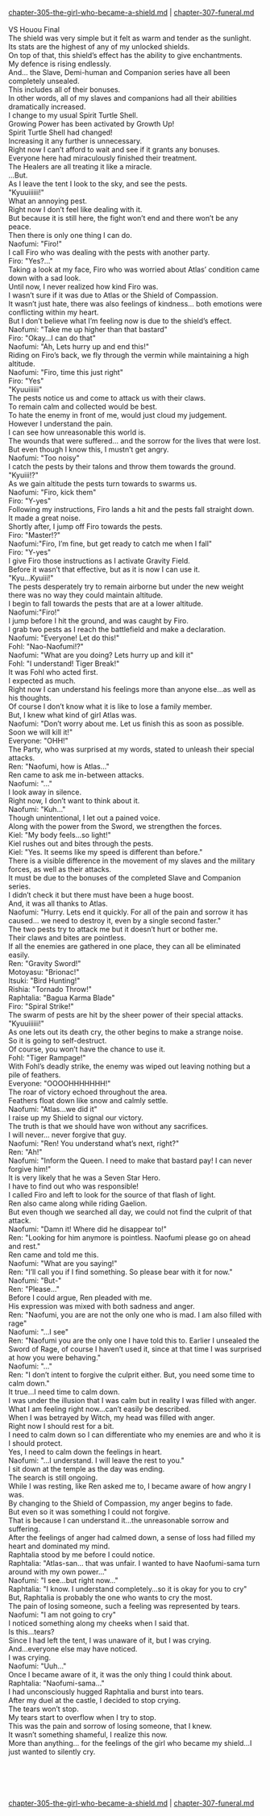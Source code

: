 [chapter-305-the-girl-who-became-a-shield.md](./chapter-305-the-girl-who-became-a-shield.md) | [chapter-307-funeral.md](./chapter-307-funeral.md) <br/>
<br/>
VS Houou Final<br/>
The shield was very simple but it felt as warm and tender as the sunlight.<br/>
Its stats are the highest of any of my unlocked shields.<br/>
On top of that, this shield’s effect has the ability to give enchantments.<br/>
My defence is rising endlessly.<br/>
And… the Slave, Demi-human and Companion series have all been completely unsealed.<br/>
This includes all of their bonuses.<br/>
In other words, all of my slaves and companions had all their abilities dramatically increased.<br/>
I change to my usual Spirit Turtle Shell.<br/>
Growing Power has been activated by Growth Up!<br/>
Spirit Turtle Shell had changed!<br/>
Increasing it any further is unnecessary.<br/>
Right now I can’t afford to wait and see if it grants any bonuses.<br/>
Everyone here had miraculously finished their treatment.<br/>
The Healers are all treating it like a miracle.<br/>
…But.<br/>
As I leave the tent I look to the sky, and see the pests.<br/>
"Kyuuiiiiii!"<br/>
What an annoying pest.<br/>
Right now I don’t feel like dealing with it.<br/>
But because it is still here, the fight won’t end and there won’t be any peace.<br/>
Then there is only one thing I can do.<br/>
Naofumi: "Firo!"<br/>
I call Firo who was dealing with the pests with another party.<br/>
Firo: "Yes?…"<br/>
Taking a look at my face, Firo who was worried about Atlas’ condition came down with a sad look.<br/>
Until now, I never realized how kind Firo was.<br/>
I wasn’t sure if it was due to Atlas or the Shield of Compassion.<br/>
It wasn’t just hate, there was also feelings of kindness… both emotions were conflicting within my heart.<br/>
But I don’t believe what I’m feeling now is due to the shield’s effect.<br/>
Naofumi: "Take me up higher than that bastard"<br/>
Firo: "Okay…I can do that"<br/>
Naofumi: "Ah, Lets hurry up and end this!"<br/>
Riding on Firo’s back, we fly through the vermin while maintaining a high altitude.<br/>
Naofumi: "Firo, time this just right"<br/>
Firo: "Yes"<br/>
"Kyuuiiiiii"<br/>
The pests notice us and come to attack us with their claws.<br/>
To remain calm and collected would be best.<br/>
To hate the enemy in front of me, would just cloud my judgement.<br/>
However I understand the pain.<br/>
I can see how unreasonable this world is.<br/>
The wounds that were suffered… and the sorrow for the lives that were lost.<br/>
But even though I know this, I mustn’t get angry.<br/>
Naofumi: "Too noisy"<br/>
I catch the pests by their talons and throw them towards the ground.<br/>
"Kyuiii!?"<br/>
As we gain altitude the pests turn towards to swarms us.<br/>
Naofumi: "Firo, kick them"<br/>
Firo: "Y-yes"<br/>
Following my instructions, Firo lands a hit and the pests fall straight down.<br/>
It made a great noise.<br/>
Shortly after, I jump off Firo towards the pests.<br/>
Firo: "Master!?"<br/>
Naofumi:"Firo, I’m fine, but get ready to catch me when I fall"<br/>
Firo: "Y-yes"<br/>
I give Firo those instructions as I activate Gravity Field.<br/>
Before it wasn’t that effective, but as it is now I can use it.<br/>
"Kyu…Kyuiii!"<br/>
The pests desperately try to remain airborne but under the new weight there was no way they could maintain altitude.<br/>
I begin to fall towards the pests that are at a lower altitude.<br/>
Naofumi:"Firo!"<br/>
I jump before I hit the ground, and was caught by Firo.<br/>
I grab two pests as I reach the battlefield and make a declaration.<br/>
Naofumi: "Everyone! Let do this!"<br/>
Fohl: "Nao-Naofumi!?"<br/>
Naofumi: "What are you doing? Lets hurry up and kill it"<br/>
Fohl: "I understand! Tiger Break!"<br/>
It was Fohl who acted first.<br/>
I expected as much.<br/>
Right now I can understand his feelings more than anyone else…as well as his thoughts.<br/>
Of course I don’t know what it is like to lose a family member.<br/>
But, I knew what kind of girl Atlas was.<br/>
Naofumi: "Don’t worry about me. Let us finish this as soon as possible. Soon we will kill it!"<br/>
Everyone: "OHH!"<br/>
The Party, who was surprised at my words, stated to unleash their special attacks.<br/>
Ren: "Naofumi, how is Atlas…"<br/>
Ren came to ask me in-between attacks.<br/>
Naofumi: "…"<br/>
I look away in silence.<br/>
Right now, I don’t want to think about it.<br/>
Naofumi: "Kuh…"<br/>
Though unintentional, I let out a pained voice.<br/>
Along with the power from the Sword, we strengthen the forces.<br/>
Kiel: "My body feels…so light!"<br/>
Kiel rushes out and bites through the pests.<br/>
Kiel: "Yes. It seems like my speed is different than before."<br/>
There is a visible difference in the movement of my slaves and the military forces, as well as their attacks.<br/>
It must be due to the bonuses of the completed Slave and Companion series.<br/>
I didn’t check it but there must have been a huge boost.<br/>
And, it was all thanks to Atlas.<br/>
Naofumi: "Hurry. Lets end it quickly. For all of the pain and sorrow it has caused… we need to destroy it, even by a single second faster."<br/>
The two pests try to attack me but it doesn’t hurt or bother me.<br/>
Their claws and bites are pointless.<br/>
If all the enemies are gathered in one place, they can all be eliminated easily.<br/>
Ren: "Gravity Sword!"<br/>
Motoyasu: "Brionac!"<br/>
Itsuki: "Bird Hunting!"<br/>
Rishia: "Tornado Throw!"<br/>
Raphtalia: "Bagua Karma Blade"<br/>
Firo: "Spiral Strike!"<br/>
The swarm of pests are hit by the sheer power of their special attacks.<br/>
"Kyuuiiiiii!"<br/>
As one lets out its death cry, the other begins to make a strange noise.<br/>
So it is going to self-destruct.<br/>
Of course, you won’t have the chance to use it.<br/>
Fohl: "Tiger Rampage!"<br/>
With Fohl’s deadly strike, the enemy was wiped out leaving nothing but a pile of feathers.<br/>
Everyone: "OOOOHHHHHHH!"<br/>
The roar of victory echoed throughout the area.<br/>
Feathers float down like snow and calmly settle.<br/>
Naofumi: "Atlas…we did it"<br/>
I raise up my Shield to signal our victory.<br/>
The truth is that we should have won without any sacrifices.<br/>
I will never… never forgive that guy.<br/>
Naofumi: "Ren! You understand what’s next, right?"<br/>
Ren: "Ah!"<br/>
Naofumi: "Inform the Queen. I need to make that bastard pay! I can never forgive him!"<br/>
It is very likely that he was a Seven Star Hero.<br/>
I have to find out who was responsible!<br/>
I called Firo and left to look for the source of that flash of light.<br/>
Ren also came along while riding Gaelion.<br/>
But even though we searched all day, we could not find the culprit of that attack.<br/>
Naofumi: "Damn it! Where did he disappear to!"<br/>
Ren: "Looking for him anymore is pointless. Naofumi please go on ahead and rest."<br/>
Ren came and told me this.<br/>
Naofumi: "What are you saying!"<br/>
Ren: "I’ll call you if I find something. So please bear with it for now."<br/>
Naofumi: "But-"<br/>
Ren: "Please…"<br/>
Before I could argue, Ren pleaded with me.<br/>
His expression was mixed with both sadness and anger.<br/>
Ren: "Naofumi, you are are not the only one who is mad. I am also filled with rage"<br/>
Naofumi: "…I see"<br/>
Ren: "Naofumi you are the only one I have told this to. Earlier I unsealed the Sword of Rage, of course I haven’t used it, since at that time I was surprised at how you were behaving."<br/>
Naofumi: "…"<br/>
Ren: "I don’t intent to forgive the culprit either. But, you need some time to calm down."<br/>
It true…I need time to calm down.<br/>
I was under the illusion that I was calm but in reality I was filled with anger.<br/>
What I am feeling right now…can’t easily be described.<br/>
When I was betrayed by Witch, my head was filled with anger.<br/>
Right now I should rest for a bit.<br/>
I need to calm down so I can differentiate who my enemies are and who it is I should protect.<br/>
Yes, I need to calm down the feelings in heart.<br/>
Naofumi: "…I understand. I will leave the rest to you."<br/>
I sit down at the temple as the day was ending.<br/>
The search is still ongoing.<br/>
While I was resting, like Ren asked me to, I became aware of how angry I was.<br/>
By changing to the Shield of Compassion, my anger begins to fade.<br/>
But even so it was something I could not forgive.<br/>
That is because I can understand it…the unreasonable sorrow and suffering.<br/>
After the feelings of anger had calmed down, a sense of loss had filled my heart and dominated my mind.<br/>
Raphtalia stood by me before I could notice.<br/>
Raphtalia: "Atlas-san… that was unfair. I wanted to have Naofumi-sama turn around with my own power…"<br/>
Naofumi: "I see…but right now…"<br/>
Raphtalia: "I know. I understand completely…so it is okay for you to cry"<br/>
But, Raphtalia is probably the one who wants to cry the most.<br/>
The pain of losing someone, such a feeling was represented by tears.<br/>
Naofumi: "I am not going to cry"<br/>
I noticed something along my cheeks when I said that.<br/>
Is this…tears?<br/>
Since I had left the tent, I was unaware of it, but I was crying.<br/>
And…everyone else may have noticed.<br/>
I was crying.<br/>
Naofumi: "Uuh…"<br/>
Once I became aware of it, it was the only thing I could think about.<br/>
Raphtalia: "Naofumi-sama…"<br/>
I had unconsciously hugged Raphtalia and burst into tears.<br/>
After my duel at the castle, I decided to stop crying.<br/>
The tears won’t stop.<br/>
My tears start to overflow when I try to stop.<br/>
This was the pain and sorrow of losing someone, that I knew.<br/>
It wasn’t something shameful, I realize this now.<br/>
More than anything… for the feelings of the girl who became my shield…I just wanted to silently cry.<br/>
<br/>
<br/>
<br/>
<br/> <br/>
[chapter-305-the-girl-who-became-a-shield.md](./chapter-305-the-girl-who-became-a-shield.md) | [chapter-307-funeral.md](./chapter-307-funeral.md) <br/>
